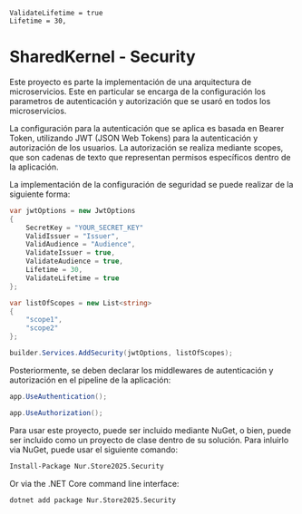	ValidateLifetime = true
	Lifetime = 30,
# SharedKernel - Security

Este proyecto es parte la implementación de una arquitectura de microservicios. 
Este en particular se encarga de la configuración los parametros de autenticación y autorización 
que se usaró en todos los microservicios.

La configuración para la autenticación que se aplica es basada en Bearer Token, utilizando JWT (JSON Web Tokens) para la autenticación y autorización de los usuarios.
La autorización se realiza mediante scopes, que son cadenas de texto que representan permisos específicos dentro de la aplicación.

La implementación de la configuración de seguridad se puede realizar de la siguiente forma:

```csharp
var jwtOptions = new JwtOptions
{
	SecretKey = "YOUR_SECRET_KEY"
	ValidIssuer = "Issuer",
	ValidAudience = "Audience",
	ValidateIssuer = true,
	ValidateAudience = true,
	Lifetime = 30,
	ValidateLifetime = true
};

var listOfScopes = new List<string>
{
	"scope1",
	"scope2"
};

builder.Services.AddSecurity(jwtOptions, listOfScopes);
```

Posteriormente, se deben declarar los middlewares de autenticación y autorización en el pipeline de la aplicación:
```csharp
app.UseAuthentication();

app.UseAuthorization();
```

Para usar este proyecto, puede ser incluido mediante NuGet, o bien, puede ser incluido como un proyecto de clase dentro de su solución.
Para inluirlo via NuGet, puede usar el siguiente comando:
```bash
Install-Package Nur.Store2025.Security 
```
Or via the .NET Core command line interface:
```bash
dotnet add package Nur.Store2025.Security 
```
